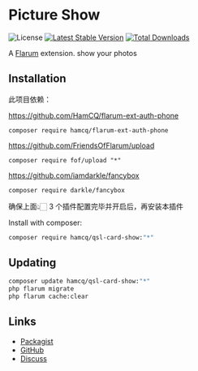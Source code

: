 # Picture Show

![License](https://img.shields.io/badge/license-MIT-blue.svg) [![Latest Stable Version](https://img.shields.io/packagist/v/hamcq/qsl-card-show.svg)](https://packagist.org/packages/hamcq/qsl-card-show) [![Total Downloads](https://img.shields.io/packagist/dt/hamcq/qsl-card-show.svg)](https://packagist.org/packages/hamcq/qsl-card-show)

A [Flarum](http://flarum.org) extension. show your photos

## Installation

此项目依赖：

https://github.com/HamCQ/flarum-ext-auth-phone

```
composer require hamcq/flarum-ext-auth-phone
```

https://github.com/FriendsOfFlarum/upload

```
composer require fof/upload "*"
```

https://github.com/iamdarkle/fancybox

```
composer require darkle/fancybox
```

确保上面👆🏻 3 个插件配置完毕并开启后，再安装本插件  


Install with composer:

```sh
composer require hamcq/qsl-card-show:"*"
```

## Updating

```sh
composer update hamcq/qsl-card-show:"*"
php flarum migrate
php flarum cache:clear
```

## Links

- [Packagist](https://packagist.org/packages/hamcq/qsl-card-show)
- [GitHub](https://github.com/hamcq/qsl-card-show)
- [Discuss](https://discuss.flarum.org/d/PUT_DISCUSS_SLUG_HERE)

